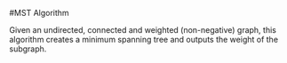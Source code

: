 #MST Algorithm

Given an undirected, connected and weighted (non-negative) graph, this algorithm creates a minimum spanning tree and outputs the weight of the subgraph.
